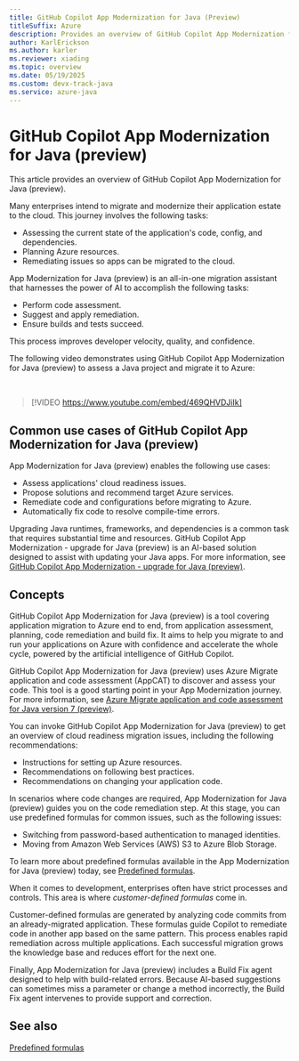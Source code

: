 ```yaml
---
title: GitHub Copilot App Modernization for Java (Preview)
titleSuffix: Azure
description: Provides an overview of GitHub Copilot App Modernization for Java (preview).
author: KarlErickson
ms.author: karler
ms.reviewer: xiading
ms.topic: overview
ms.date: 05/19/2025
ms.custom: devx-track-java
ms.service: azure-java
---
```


# GitHub Copilot App Modernization for Java (preview)

This article provides an overview of GitHub Copilot App Modernization for Java (preview).

Many enterprises intend to migrate and modernize their application estate to the cloud. This journey involves the following tasks:

- Assessing the current state of the application's code, config, and dependencies.
- Planning Azure resources.
- Remediating issues so apps can be migrated to the cloud.

App Modernization for Java (preview) is an all-in-one migration assistant that harnesses the power of AI to accomplish the following tasks:

- Perform code assessment.
- Suggest and apply remediation.
- Ensure builds and tests succeed.

This process improves developer velocity, quality, and confidence.

The following video demonstrates using GitHub Copilot App Modernization for Java (preview) to assess a Java project and migrate it to Azure:

<br>

> [!VIDEO https://www.youtube.com/embed/469QHVDJiIk]

## Common use cases of GitHub Copilot App Modernization for Java (preview)

App Modernization for Java (preview) enables the following use cases:

- Assess applications' cloud readiness issues.
- Propose solutions and recommend target Azure services.
- Remediate code and configurations before migrating to Azure.
- Automatically fix code to resolve compile-time errors.

Upgrading Java runtimes, frameworks, and dependencies is a common task that requires substantial time and resources. GitHub Copilot App Modernization - upgrade for Java (preview) is an AI-based solution designed to assist with updating your Java apps. For more information, see [GitHub Copilot App Modernization - upgrade for Java (preview)](/java/upgrade/overview).

## Concepts

GitHub Copilot App Modernization for Java (preview) is a tool covering application migration to Azure end to end, from application assessment, planning, code remediation and build fix. It aims to help you migrate to and run your applications on Azure with confidence and accelerate the whole cycle, powered by the artificial intelligence of GitHub Copilot.

GitHub Copilot App Modernization for Java (preview) uses Azure Migrate application and code assessment (AppCAT) to discover and assess your code. This tool is a good starting point in your App Modernization journey. For more information, see [Azure Migrate application and code assessment for Java version 7 (preview)](/azure/migrate/appcat/java-preview).

You can invoke GitHub Copilot App Modernization for Java (preview) to get an overview of cloud readiness migration issues, including the following recommendations:

- Instructions for setting up Azure resources.
- Recommendations on following best practices.
- Recommendations on changing your application code.

In scenarios where code changes are required, App Modernization for Java (preview) guides you on the code remediation step. At this stage, you can use predefined formulas for common issues, such as the following issues:

- Switching from password-based authentication to managed identities.
- Moving from Amazon Web Services (AWS) S3 to Azure Blob Storage.

To learn more about predefined formulas available in the App Modernization for Java (preview) today, see [Predefined formulas](migrate-github-copilot-app-modernization-for-java-predefined-formula.md).

When it comes to development, enterprises often have strict processes and controls. This area is where *customer-defined formulas* come in.

Customer-defined formulas are generated by analyzing code commits from an already-migrated application. These formulas guide Copilot to remediate code in another app based on the same pattern. This process enables rapid remediation across multiple applications. Each successful migration grows the knowledge base and reduces effort for the next one.

Finally, App Modernization for Java (preview) includes a Build Fix agent designed to help with build-related errors. Because AI-based suggestions can sometimes miss a parameter or change a method incorrectly, the Build Fix agent intervenes to provide support and correction.

## See also

[Predefined formulas](migrate-github-copilot-app-modernization-for-java-predefined-formula.md)
